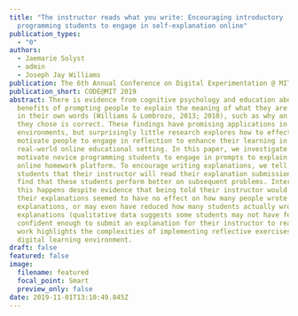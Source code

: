 ```yaml
---
title: "The instructor reads what you write: Encouraging introductory
  programming students to engage in self-explanation online"
publication_types:
  - "0"
authors:
  - Jaemarie Solyst
  - admin
  - Joseph Jay Williams
publication: The 6th Annual Conference on Digital Experimentation @ MIT
publication_short: CODE@MIT 2019
abstract: There is evidence from cognitive psychology and education about the
  benefits of prompting people to explain the meaning of what they are learning
  in their own words (Williams & Lombrozo, 2013; 2010), such as why an answer
  they chose is correct. These findings have promising applications in learning
  environments, but surprisingly little research explores how to effectively
  motivate people to engage in reflection to enhance their learning in a
  real-world online educational setting. In this paper, we investigate how to
  motivate novice programming students to engage in prompts to explain in an
  online homework platform. To encourage writing explanations, we tell some
  students that their instructor will read their explanation submissions. We
  find that these students perform better on subsequent problems. Interestingly,
  this happens despite evidence that being told their instructor would read
  their explanations seemed to have no effect on how many people wrote
  explanations, or may even have reduced how many students actually wrote
  explanations (qualitative data suggests some students may not have felt
  confident enough to submit an explanation for their instructor to read). Our
  work highlights the complexities of implementing reflective exercises in a
  digital learning environment.
draft: false
featured: false
image:
  filename: featured
  focal_point: Smart
  preview_only: false
date: 2019-11-01T13:10:49.845Z
---
```

